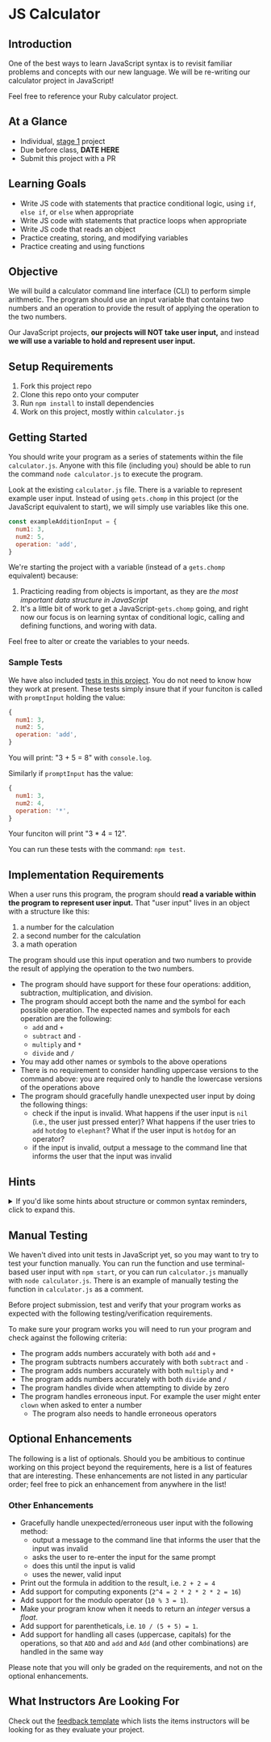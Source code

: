 # JS Calculator

## Introduction

One of the best ways to learn JavaScript syntax is to revisit familiar problems and concepts with our new language. We will be re-writing our calculator project in JavaScript!

Feel free to reference your Ruby calculator project.

## At a Glance

- Individual, [stage 1](https://github.com/Ada-Developers-Academy/pedagogy/blob/master/classroom/rule-of-three.md#stage-1) project
- Due before class, **DATE HERE**
- Submit this project with a PR

## Learning Goals

- Write JS code with statements that practice conditional logic, using `if`, `else if`, or `else`  when appropriate
- Write JS code with statements that practice loops when appropriate
- Write JS code that reads an object
- Practice creating, storing, and modifying variables
- Practice creating and using functions

## Objective

We will build a calculator command line interface (CLI) to perform simple arithmetic. The program should use an input variable that contains two numbers and an operation to provide the result of applying the operation to the two numbers.

Our JavaScript projects, **our projects will NOT take user input,** and instead **we will use a variable to hold and represent user input.**

## Setup Requirements

1. Fork this project repo
1. Clone this repo onto your computer
1. Run `npm install` to install dependencies
1. Work on this project, mostly within `calculator.js`

## Getting Started

You should write your program as a series of statements within the file `calculator.js`. Anyone with this file (including you) should be able to run the command `node calculator.js` to execute the program.

Look at the existing `calculator.js` file. There is a variable to represent example user input. Instead of using `gets.chomp` in this project (or the JavaScript equivalent to start), we will simply use variables like this one.

```javascript
const exampleAdditionInput = {
  num1: 3,
  num2: 5,
  operation: 'add',
}
```

We're starting the project with a variable (instead of a `gets.chomp` equivalent) because:

1. Practicing reading from objects is important, as they are *the most important data structure in JavaScript*
1. It's a little bit of work to get a JavaScript-`gets.chomp` going, and right now our focus is on learning syntax of conditional logic, calling and defining functions, and woring with data.

Feel free to alter or create the variables to your needs.

### Sample Tests

We have also included [tests in this project](./test/calculator.test.js).  You do not need to know how they work at present.  These tests simply insure that if your funciton is called with `promptInput` holding the value:

```javascript
{
  num1: 3,
  num2: 5,
  operation: 'add',
}
```

You will print: "3 + 5 = 8" with `console.log`.

Similarly if `promptInput` has the value:

```javaScript
{
  num1: 3,
  num2: 4,
  operation: '*',
}

```

Your funciton will print "3 * 4 = 12".

You can run these tests with the command:  `npm test`.

## Implementation Requirements

When a user runs this program, the program should **read a variable within the program to represent user input.** That "user input" lives in an object with a structure like this:

1. a number for the calculation
1. a second number for the calculation
1. a math operation

The program should use this input operation and two numbers to provide the result of applying the operation to the two numbers.

- The program should have support for these four operations: addition, subtraction, multiplication, and division.
- The program should accept both the name and the symbol for each possible operation. The expected names and symbols for each operation are the following:
  - `add` and `+`
  - `subtract` and `-`
  - `multiply` and `*`
  - `divide` and `/`
- You may add other names or symbols to the above operations
- There is no requirement to consider handling uppercase versions to the command above: you are required only to handle the lowercase versions of the operations above
- The program should gracefully handle unexpected user input by doing the following things:
  - check if the input is invalid. What happens if the user input is `nil` (i.e., the user just pressed enter)? What happens if the user tries to `add` `hotdog` to `elephant`? What if the user input is `hotdog` for an operator?
  - if the input is invalid, output a message to the command line that informs the user that the input was invalid

## Hints

<details>

  <summary>
    If you'd like some hints about structure or common syntax reminders, click to expand this.
  </summary>

  Consider structuring your file like this:

  1. At the top of your file, define a `const` variable that represents user input. Feel free to use the example variable we gave you, and rename the variable or values as appropriate.
  2. In the middle of your file, define a function named `calculate`. This function should take in one parameter named `input`.
  3. At the end of your file, call the function named `calculate`, and pass in the example user input variable you created at the top of your file. This line of code probably looks like `calculate(exampleAdditionInput)`

  Other things to consider:

  - The `if... else if... else` syntax is very different and a lot more strict in JS than in Ruby
  - There *is* a `switch` statement in JavaScript
  - Testing equality on strings in JS usually uses `===`, not `==` like in Ruby
  - Reading values from key-value pairs in objects (the thing that looks like a Ruby hash) can use either dot-notation or bracket-notation
  - Make plenty of helper functions! This will help you organize your code

</details>

## Manual Testing

We haven't dived into unit tests in JavaScript yet, so you may want to try to test your function manually.  You can run the function and use terminal-based user input with `npm start`, or you can run `calculator.js` manually with `node calculator.js`.  There is an example of manually testing the function in `calculator.js` as a comment.

Before project submission, test and verify that your program works as expected with the following testing/verification requirements.

To make sure your program works you will need to run your program and check against the following criteria:
*  The program adds numbers accurately with both `add` and `+`
*  The program subtracts numbers accurately with both `subtract` and `-`
*  The program adds numbers accurately with both `multiply` and `*`
*  The program adds numbers accurately with both `divide` and `/`
*  The program handles divide when attempting to divide by zero
*  The program handles erroneous input.  For example the user might enter `clown` when asked to enter a number
    *  The program also needs to handle erroneous operators

## Optional Enhancements

The following is a list of optionals. Should you be ambitious to continue working on this project beyond the requirements, here is a list of features that are interesting. These enhancements are not listed in any particular order; feel free to pick an enhancement from anywhere in the list!

### Other Enhancements

- Gracefully handle unexpected/erroneous user input with the following method:
  - output a message to the command line that informs the user that the input was invalid
  - asks the user to re-enter the input for the same prompt
  - does this until the input is valid
  - uses the newer, valid input
- Print out the formula in addition to the result, i.e. `2 + 2 = 4`
- Add support for computing exponents (`2^4 = 2 * 2 * 2 * 2 = 16`)
- Add support for the modulo operator (`10 % 3 = 1`).
- Make your program know when it needs to return an _integer_ versus a _float_.
- Add support for parentheticals, i.e. `10 / (5 + 5) = 1`.
- Add support for handling all cases (uppercase, capitals) for the operations, so that `ADD` and `add` and `Add` (and other combinations) are handled in the same way

Please note that you will only be graded on the requirements, and not on the optional enhancements.

## What Instructors Are Looking For

Check out the [feedback template](feedback.md) which lists the items instructors will be looking for as they evaluate your project.
